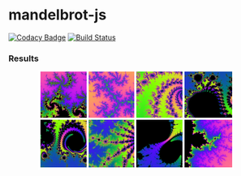 # mandelbrot-js

[![Codacy Badge](https://api.codacy.com/project/badge/Grade/659e7b8f77b14011987fc4d9e5ac4a2b)](https://app.codacy.com/app/dacre-denny/mandelbrot-js?utm_source=github.com&utm_medium=referral&utm_content=dacre-denny/mandelbrot-js&utm_campaign=Badge_Grade_Dashboard)
[![Build Status](https://travis-ci.org/dacre-denny/mandelbrot-js.svg?branch=master)](https://travis-ci.org/dacre-denny/mandelbrot-js)

### Results

<div style="margin:0 auto; width:75%;">
    <img src="/doc/1.jpg" width="25%" style="display:block; float:left; outline:4px solid white;" />
    <img src="/doc/2.jpg" width="25%" style="display:block; float:left; outline:4px solid white;" />
    <img src="/doc/3.jpg" width="25%" style="display:block; float:left; outline:4px solid white;" />
    <img src="/doc/4.jpg" width="25%" style="display:block; float:left; outline:4px solid white;" />
    <img src="/doc/5.jpg" width="25%" style="display:block; float:left; outline:4px solid white;" />
    <img src="/doc/6.jpg" width="25%" style="display:block; float:left; outline:4px solid white;" />
    <img src="/doc/7.jpg" width="25%" style="display:block; float:left; outline:4px solid white;" />
    <img src="/doc/8.jpg" width="25%" style="display:block; float:left; outline:4px solid white;" />
</div>
